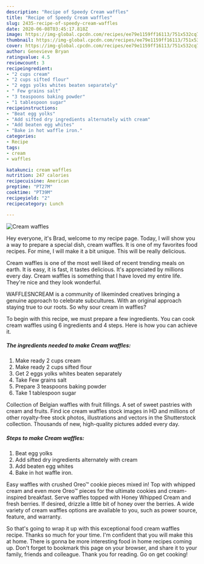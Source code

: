 ```yaml
---
description: "Recipe of Speedy Cream waffles"
title: "Recipe of Speedy Cream waffles"
slug: 2435-recipe-of-speedy-cream-waffles
date: 2020-06-08T03:45:17.818Z
image: https://img-global.cpcdn.com/recipes/ee79e1159ff16113/751x532cq70/cream-waffles-recipe-main-photo.jpg
thumbnail: https://img-global.cpcdn.com/recipes/ee79e1159ff16113/751x532cq70/cream-waffles-recipe-main-photo.jpg
cover: https://img-global.cpcdn.com/recipes/ee79e1159ff16113/751x532cq70/cream-waffles-recipe-main-photo.jpg
author: Genevieve Bryan
ratingvalue: 4.5
reviewcount: 3
recipeingredient:
- "2 cups cream"
- "2 cups sifted flour"
- "2 eggs yolks whites beaten separately"
- " Few grains salt"
- "3 teaspoons baking powder"
- "1 tablespoon sugar"
recipeinstructions:
- "Beat egg yolks"
- "Add sifted dry ingredients alternately with cream"
- "Add beaten egg whites"
- "Bake in hot waffle iron."
categories:
- Recipe
tags:
- cream
- waffles

katakunci: cream waffles 
nutrition: 247 calories
recipecuisine: American
preptime: "PT27M"
cooktime: "PT39M"
recipeyield: "2"
recipecategory: Lunch

---
```



![Cream waffles](https://img-global.cpcdn.com/recipes/ee79e1159ff16113/751x532cq70/cream-waffles-recipe-main-photo.jpg)

Hey everyone, it's Brad, welcome to my recipe page. Today, I will show you a way to prepare a special dish, cream waffles. It is one of my favorites food recipes. For mine, I will make it a bit unique. This will be really delicious.

Cream waffles is one of the most well liked of recent trending meals on earth. It is easy, it is fast, it tastes delicious. It's appreciated by millions every day. Cream waffles is something that I have loved my entire life. They're nice and they look wonderful.

WAFFLESNCREAM is a community of likeminded creatives bringing a genuine approach to celebrate subcultures. With an original approach staying true to our roots. So why sour cream in waffles?


To begin with this recipe, we must prepare a few ingredients. You can cook cream waffles using 6 ingredients and 4 steps. Here is how you can achieve it.

<!--inarticleads1-->

##### The ingredients needed to make Cream waffles:

1. Make ready 2 cups cream
1. Make ready 2 cups sifted flour
1. Get 2 eggs yolks whites beaten separately
1. Take  Few grains salt
1. Prepare 3 teaspoons baking powder
1. Take 1 tablespoon sugar


Collection of Belgian waffles with fruit fillings. A set of sweet pastries with cream and fruits. Find ice cream waffles stock images in HD and millions of other royalty-free stock photos, illustrations and vectors in the Shutterstock collection. Thousands of new, high-quality pictures added every day. 

<!--inarticleads2-->

##### Steps to make Cream waffles:

1. Beat egg yolks
1. Add sifted dry ingredients alternately with cream
1. Add beaten egg whites
1. Bake in hot waffle iron.


Easy waffles with crushed Oreo™ cookie pieces mixed in! Top with whipped cream and even more Oreo™ pieces for the ultimate cookies and cream-inspired breakfast. Serve waffles topped with Honey Whipped Cream and fresh berries. If desired, drizzle a little bit of honey over the berries. A wide variety of cream waffles options are available to you, such as power source, feature, and warranty. 

So that's going to wrap it up with this exceptional food cream waffles recipe. Thanks so much for your time. I'm confident that you will make this at home. There is gonna be more interesting food in home recipes coming up. Don't forget to bookmark this page on your browser, and share it to your family, friends and colleague. Thank you for reading. Go on get cooking!
